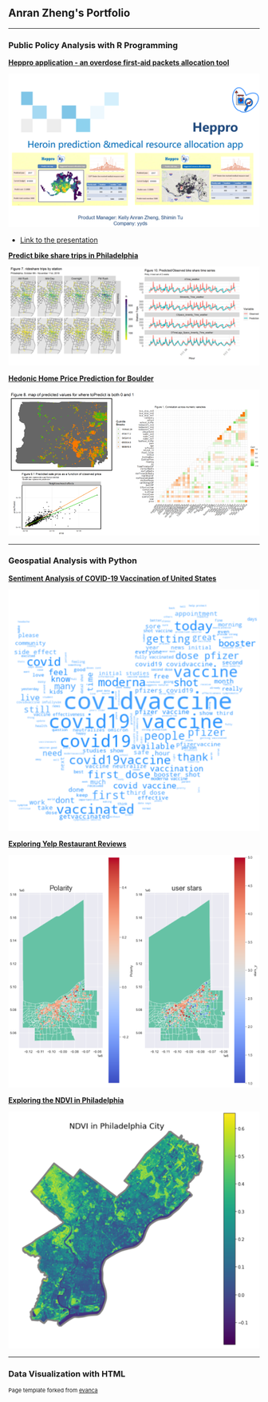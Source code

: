 ## Anran Zheng's Portfolio

---

### Public Policy Analysis with R Programming

**[Heppro application - an overdose first-aid packets allocation tool](/pdf/Heppro-Application.html)**

<img src='pdf/508final.PNG?raw=true'/>

* [Link to the presentation](https://www.youtube.com/watch?v=HHx3fBFHtlA)

**[Predict bike share trips in Philadelphia](/pdf/indego_bikeshare_prediction.html)**

<img src='pdf/bikeshare.PNG?raw=true'/>

**[Hedonic Home Price Prediction for Boulder](/pdf/BoulderHousingPrice.html)**

<img src='pdf/boulder.PNG?raw=true'/>

---
### Geospatial Analysis with Python  

**[Sentiment Analysis of COVID-19 Vaccination of United States](https://anran0716.github.io/550final-proj/)**

<img src='pdf/Twitter.PNG?raw=true'/>

**[Exploring Yelp Restaurant Reviews](https://github.com/Anran0716/anran0716.github.io/blob/master/pdf/yelp.ipynb)**

<img src='pdf/yelp.PNG?raw=true'/>

**[Exploring the NDVI in Philadelphia](https://github.com/Anran0716/anran0716.github.io/blob/master/pdf/NDVI.ipynb)**

<img src='pdf/NDVI.PNG?raw=true'/>

---

### Data Visualization with HTML



<p style="font-size:11px">Page template forked from <a href="https://github.com/evanca/quick-portfolio">evanca</a></p>
<!-- Remove above link if you don't want to attribute -->
